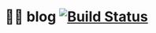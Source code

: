 👨‍💻 blog [![Build Status](https://travis-ci.org/haloislet/haloislet.github.io.svg?branch=blog)](https://travis-ci.org/haloislet/haloislet.github.io)
=== 


